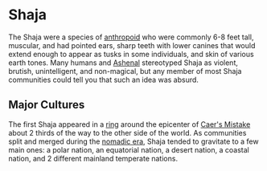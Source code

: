 # Shaja

The Shaja were a species of [anthropoid](introduction.md) who were commonly 6-8 feet tall, muscular, and had pointed ears, sharp teeth with lower canines that would extend enough to appear as tusks in some individuals, and skin of various earth tones. Many humans and [Ashenal](ashenal.md) stereotyped Shaja as violent, brutish, unintelligent, and non-magical, but any member of most Shaja communities could tell you that such an idea was absurd.

## Major Cultures

The first Shaja appeared in a [ring](../../geography/anthropic-rings.md) around the epicenter of [Caer's Mistake](../../history/cataclysms/caers-mistake.md) about 2 thirds of the way to the other side of the world. As communities split and merged during the [nomadic era](../../history/eras/nomadic.md), Shaja tended to gravitate to a few main ones: a polar nation, an equatorial nation, a desert nation, a coastal nation, and 2 different mainland temperate nations.